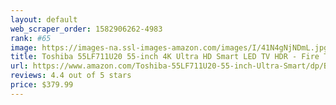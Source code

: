 ```yaml
---
layout: default 
﻿web_scraper_order: 1582906262-4983
rank: #65
image: https://images-na.ssl-images-amazon.com/images/I/41N4gNjNDmL.jpg
title: Toshiba 55LF711U20 55-inch 4K Ultra HD Smart LED TV HDR - Fire TV Edition
url: https://www.amazon.com/Toshiba-55LF711U20-55-inch-Ultra-Smart/dp/B07SC4JSGZ/ref=zg_mw_amazon-devices_65?_encoding=UTF8&psc=1&refRID=6VMZG7Z8NQN54MF293SQ
reviews: 4.4 out of 5 stars
price: $379.99 
---
```


